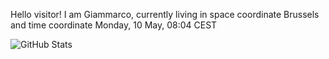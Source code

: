 Hello visitor! I am Giammarco, currently living in space coordinate Brussels and time coordinate Monday, 10 May, 08:04 CEST

![GitHub Stats](https://github-readme-stats.vercel.app/api?username=grcasanova)
